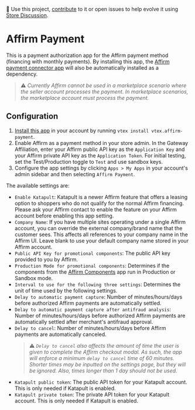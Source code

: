 📢 Use this project, [contribute](https://github.com/vtex-apps/affirm-payment) to it or open issues to help evolve it using [Store Discussion](https://github.com/vtex-apps/store-discussion).

# Affirm Payment

This is a payment authorization app for the Affirm payment method (financing with monthly payments). By installing this app, the [Affirm payment connector app](https://github.com/vtex-apps/affirm-api) will also be automatically installed as a dependency.

> ⚠️ _Currently Affirm cannot be used in a marketplace scenario where the seller account processes the payment. In marketplace scenarios, the marketplace account must process the payment._

## Configuration

1. [Install this app](https://vtex.io/docs/recipes/development/installing-an-app/) in your account by running `vtex install vtex.affirm-payment`.
2. Enable Affirm as a payment method in your store admin. In the Gateway Affiliation, enter your Affirm public API key as the `Application Key` and your Affirm private API key as the `Application Token`. For initial testing, set the Test/Production toggle to `Test` and use sandbox keys.
3. Configure the app settings by clicking `Apps > My Apps` in your account's admin sidebar and then selecting `Affirm Payment`.

The available settings are:

- `Enable Katapult`: Katapult is a newer Affirm feature that offers a leasing option to shoppers who do not qualify for the normal Affirm financing. Please ask your Affirm contact to enable the feature on your Affirm account before enabling this app setting.
- `Company Name`: If you have multiple sites operating under a single Affirm account, you can override the external company/brand name that the customer sees. This affects all references to your company name in the Affirm UI. Leave blank to use your default company name stored in your Affirm account.
- `Public API Key for promotional components`: The public API key provided to you by Affirm.
- `Production Mode for promotional components`: Determines if the components from the [Affirm Components](https://github.com/vtex-apps/affirm-components) app run in Production or Sandbox mode.
- `Interval to use for the following three settings`: Determines the unit of time used by the following settings.
- `Delay to automatic payment capture`: Number of minutes/hours/days before authorized Affirm payments are automatically settled.
- `Delay to automatic payment capture after antifraud analysis`: Number of minutes/hours/days before authorized Affirm payments are automatically settled after merchant's antifraud approval.
- `Delay to cancel`: Number of minutes/hours/days before Affirm payments are automatically canceled.
  > ⚠️ _`Delay to cancel` also affects the amount of time the user is given to complete the Affirm checkout modal. As such, the app will enforce a minimum `delay to cancel` time of 60 minutes. Shorter times may be inputted on the settings page, but they will be ignored. Also, times longer than 1 day should not be used._
- `Katapult public token`: The public API token for your Katapult account. This is only needed if Katapult is enabled.
- `Katapult private token`: The private API token for your Katapult account. This is only needed if Katapult is enabled.
